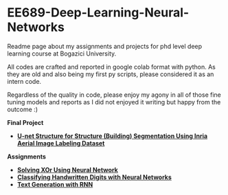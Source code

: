 # EE689-Deep-Learning-Neural-Networks

Readme page about my assignments and projects for phd level deep learning course at Bogazici University. 

All codes are crafted and reported in google colab format with python. As they are old and also being my first py scripts, please considered it as an intern code.

Regardless of the quality in code, please enjoy my agony in all of those fine tuning models and reports as I did not enjoyed it writing but happy from the outcome :)

**Final Project**
- [**U-net Structure for Structure (Building) Segmentation Using Inria Aerial Image Labeling Dataset**    
](https://colab.research.google.com/drive/1yj9DjjWqHEK44XbF5fC2cr-RkXdyvHmR?usp=sharing#scrollTo=EodoEosx6yj4)

**Assignments**
- [**Solving XOr Using Neural Network**](https://colab.research.google.com/drive/1Ipc0CRlD9gkmT-Q9UgDgxq01mN-F7L7g?usp=sharing#scrollTo=rsuOoRsdF0FD)
- [**Classifying Handwritten Digits with Neural Networks**
](https://colab.research.google.com/drive/1x8W0NUNkkO7Au-RGp7Jbm3jrmHrkntQw?usp=sharing)
- [**Text Generation with RNN**
](https://colab.research.google.com/drive/1g-2U3eEj7qUwihf2T7fZhLo05_528t7P?usp=sharing)


